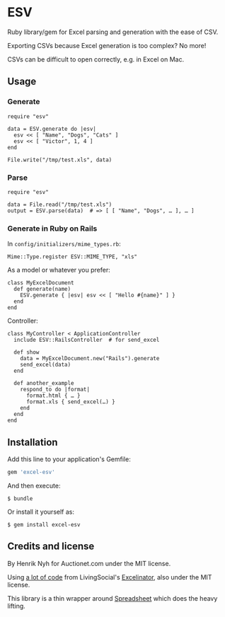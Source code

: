 # ESV

Ruby library/gem for Excel parsing and generation with the ease of CSV.

Exporting CSVs because Excel generation is too complex? No more!

CSVs can be difficult to open correctly, e.g. in Excel on Mac.


## Usage

### Generate

```
require "esv"

data = ESV.generate do |esv|
  esv << [ "Name", "Dogs", "Cats" ]
  esv << [ "Victor", 1, 4 ]
end

File.write("/tmp/test.xls", data)
```

### Parse

```
require "esv"

data = File.read("/tmp/test.xls")
output = ESV.parse(data)  # => [ [ "Name", "Dogs", … ], … ]
```

### Generate in Ruby on Rails

In `config/initializers/mime_types.rb`:

```
Mime::Type.register ESV::MIME_TYPE, "xls"
```

As a model or whatever you prefer:

```
class MyExcelDocument
  def generate(name)
    ESV.generate { |esv| esv << [ "Hello #{name}" ] }
  end
end
```

Controller:

```
class MyController < ApplicationController
  include ESV::RailsController  # for send_excel

  def show
    data = MyExcelDocument.new("Rails").generate
    send_excel(data)
  end

  def another_example
    respond_to do |format|
      format.html { … }
      format.xls { send_excel(…) }
    end
  end
end
```


## Installation

Add this line to your application's Gemfile:

```ruby
gem 'excel-esv'
```

And then execute:

    $ bundle

Or install it yourself as:

    $ gem install excel-esv


## Credits and license

By Henrik Nyh for Auctionet.com under the MIT license.

Using [a lot of code](https://github.com/livingsocial/excelinator/blob/master/lib/excelinator/xls.rb) from LivingSocial's [Excelinator](https://github.com/livingsocial/excelinator), also under the MIT license.

This library is a thin wrapper around [Spreadsheet](https://github.com/zdavatz/spreadsheet) which does the heavy lifting.
